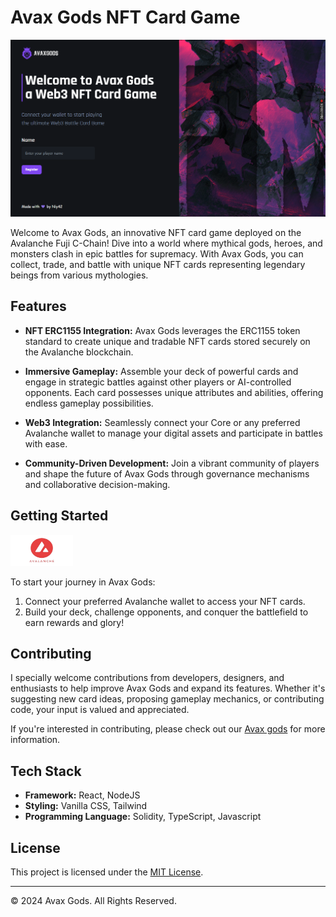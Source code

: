 # Avax Gods NFT Card Game

![Avalanche Logo](https://github.com/niy42/nft_card_game/blob/main/client/src/assets/avax_gods.png)

Welcome to Avax Gods, an innovative NFT card game deployed on the Avalanche Fuji C-Chain! Dive into a world where mythical gods, heroes, and monsters clash in epic battles for supremacy. With Avax Gods, you can collect, trade, and battle with unique NFT cards representing legendary beings from various mythologies.

## Features

- **NFT ERC1155 Integration:** Avax Gods leverages the ERC1155 token standard to create unique and tradable NFT cards stored securely on the Avalanche blockchain.

- **Immersive Gameplay:** Assemble your deck of powerful cards and engage in strategic battles against other players or AI-controlled opponents. Each card possesses unique attributes and abilities, offering endless gameplay possibilities.

- **Web3 Integration:** Seamlessly connect your Core or any preferred Avalanche wallet to manage your digital assets and participate in battles with ease.

- **Community-Driven Development:** Join a vibrant community of players and shape the future of Avax Gods through governance mechanisms and collaborative decision-making.


## Getting Started
<img src=https://github.com/niy42/nft_card_game/blob/main/client/src/assets/avax_re.png width=100px height=50px/>

To start your journey in Avax Gods:

<!--1. Visit our [website](https://avaxgods.com) to create an account and download the game client.-->
1. Connect your preferred Avalanche wallet to access your NFT cards. 
2. Build your deck, challenge opponents, and conquer the battlefield to earn rewards and glory! 


## Contributing

I specially welcome contributions from developers, designers, and enthusiasts to help improve Avax Gods and expand its features. Whether it's suggesting new card ideas, proposing gameplay mechanics, or contributing code, your input is valued and appreciated.

If you're interested in contributing, please check out our [Avax gods](https://github.com/niy42/nft_card_game) for more information.


## Tech Stack

- **Framework:** React, NodeJS
- **Styling:** Vanilla CSS, Tailwind
- **Programming Language:** Solidity, TypeScript, Javascript

<!--## Connect With Us

Stay up-to-date with the latest news, updates, and community events by following us on social media:

- Twitter: [@AvaxGods](https://twitter.com/AvaxGods)
- Discord: [Avax Gods Community](https://discord.gg/AvaxGods)
- Telegram: [Avax Gods Official](https://t.me/AvaxGodsOfficial)

Join our community, engage with fellow players, and embark on an unforgettable journey in Avax Gods!-->

## License

This project is licensed under the [MIT License](LICENSE).

---

© 2024 Avax Gods. All Rights Reserved.
